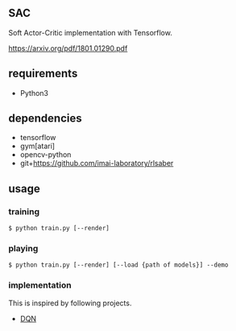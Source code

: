 ## SAC
Soft Actor-Critic implementation with Tensorflow.

https://arxiv.org/pdf/1801.01290.pdf

## requirements
- Python3

## dependencies
- tensorflow
- gym[atari]
- opencv-python
- git+https://github.com/imai-laboratory/rlsaber

## usage
### training
```
$ python train.py [--render]
```

### playing
```
$ python train.py [--render] [--load {path of models}] --demo
```

### implementation
This is inspired by following projects.

- [DQN](https://github.com/imai-laboratory/dqn)
